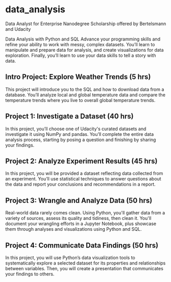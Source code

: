 # data_analysis
Data Analyst for Enterprise Nanodegree Scholarship offered by Bertelsmann and Udacity

Data Analysis with Python and SQL
Advance your programming skills and refine your ability to work with messy, complex datasets. You’ll learn to manipulate and prepare data for analysis, and create visualizations for data exploration. Finally, you’ll learn to use your data skills to tell a story with data.

## Intro Project: Explore Weather Trends (5 hrs)
This project will introduce you to the SQL and how to download data from a database. You’ll analyze local
and global temperature data and compare the temperature trends where you live to overall global
temperature trends.

## Project 1: Investigate a Dataset (40 hrs)
In this project, you’ll choose one of Udacity's curated datasets and investigate it using NumPy and pandas.
You’ll complete the entire data analysis process, starting by posing a question and finishing by sharing your
findings.

## Project 2: Analyze Experiment Results (45 hrs)
In this project, you will be provided a dataset reflecting data collected from an experiment. You’ll use
statistical techniques to answer questions about the data and report your conclusions and
recommendations in a report.

## Project 3: Wrangle and Analyze Data (50 hrs)
Real-world data rarely comes clean. Using Python, you'll gather data from a variety of sources, assess its
quality and tidiness, then clean it. You'll document your wrangling efforts in a Jupyter Notebook, plus
showcase them through analyses and visualizations using Python and SQL.

## Project 4: Communicate Data Findings (50 hrs)
In this project, you will use Python’s data visualization tools to systematically explore a selected dataset for
its properties and relationships between variables. Then, you will create a presentation that communicates
your findings to others.
